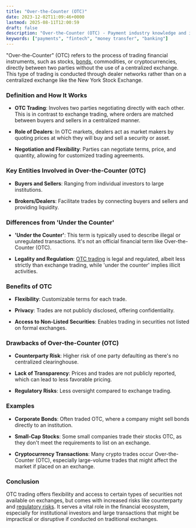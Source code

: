 ```yaml
---
title: "Over-the-Counter (OTC)"
date: 2023-12-02T11:09:46+0000
lastmod: 2025-08-11T12:00:59
draft: false
description: "Over-the-Counter (OTC) - Payment industry knowledge and insights"
keywords: ["payments", "fintech", "money transfer", "banking"]
---
```


"Over-the-Counter" (OTC) refers to the process of trading financial instruments, such as stocks, [bonds](https://faisalkhanllc.xyz/resources/payments-wiki/b/bonds/), commodities, or cryptocurrencies, directly between two parties without the use of a centralized exchange. This type of trading is conducted through dealer networks rather than on a centralized exchange like the New York Stock Exchange.

### Definition and How It Works

- **OTC Trading**: Involves two parties negotiating directly with each other. This is in contrast to exchange trading, where orders are matched between buyers and sellers in a centralized manner.

- **Role of Dealers**: In OTC markets, dealers act as market makers by quoting prices at which they will buy and sell a security or asset.

- **Negotiation and Flexibility**: Parties can negotiate terms, price, and quantity, allowing for customized trading agreements.

### Key Entities Involved in Over-the-Counter (OTC)

- **Buyers and Sellers**: Ranging from individual investors to large institutions.

- **Brokers/Dealers**: Facilitate trades by connecting buyers and sellers and providing liquidity.

### Differences from 'Under the Counter'

- **'Under the Counter'**: This term is typically used to describe illegal or unregulated transactions. It's not an official financial term like Over-the-Counter (OTC).

- **Legality and Regulation**: [OTC trading](https://faisalkhanllc.xyz/resources/payments-wiki/o/otc-trading/) is legal and regulated, albeit less strictly than exchange trading, while 'under the counter' implies illicit activities.

### Benefits of OTC

- **Flexibility**: Customizable terms for each trade.

- **Privacy**: Trades are not publicly disclosed, offering confidentiality.

- **Access to Non-Listed Securities**: Enables trading in securities not listed on formal exchanges.

### Drawbacks of Over-the-Counter (OTC)

- **Counterparty Risk**: Higher risk of one party defaulting as there's no centralized clearinghouse.

- **Lack of Transparency**: Prices and trades are not publicly reported, which can lead to less favorable pricing.

- **Regulatory Risks**: Less oversight compared to exchange trading.

### Examples

- **Corporate Bonds**: Often traded OTC, where a company might sell bonds directly to an institution.

- **Small-Cap Stocks**: Some small companies trade their stocks OTC, as they don't meet the requirements to list on an exchange.

- **Cryptocurrency Transactions**: Many crypto trades occur Over-the-Counter (OTC), especially large-volume trades that might affect the market if placed on an exchange.

### Conclusion

OTC trading offers flexibility and access to certain types of securities not available on exchanges, but comes with increased risks like counterparty and [regulatory risks](https://faisalkhanllc.xyz/resources/payments-wiki/r/regulatory-enforcement/). It serves a vital role in the financial ecosystem, especially for institutional investors and large transactions that might be impractical or disruptive if conducted on traditional exchanges.